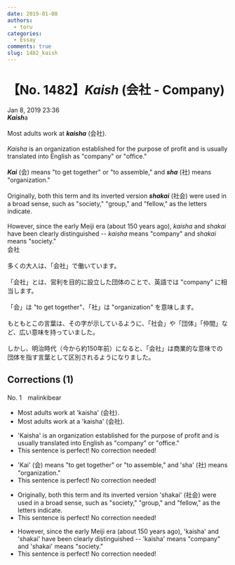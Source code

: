 ```yaml
---
date: 2019-01-08
authors:
  - toru
categories:
  - Essay
comments: true
slug: 1482_kaish
---
```


# 【No. 1482】<strong><em>Kaish</strong></em> (会社 - Company)
<div class="date">Jan 8, 2019 23:36</div>
<div id="post"><div id="body_show_ori">
<strong><em>Kaish</strong></em>a<br/><br/>Most adults work at <strong><em>kaisha</em></strong> (会社).<br/><br/><em>Kaisha</em> is an organization established for the purpose of profit and is usually translated into English as "company" or "office."<br/><br/><strong><em>Kai</em></strong> (会) means "to get together" or "to assemble," and <strong><em>sha</em></strong> (社) means "organization."<br/><br/>Originally, both this term and its inverted version <strong><em>shakai</em></strong> (社会) were used in a broad sense, such as "society," "group," and "fellow," as the letters indicate.<br/><br/>However, since the early Meiji era (about 150 years ago), <em>kaisha</em> and <em>shakai</em> have been clearly distinguished -- <em>kaisha</em> means "company" and <em>shakai</em> means "society."
</div></div>

<!-- more -->

<div id="post_ja"><div id="body_show_mo">
会社<br/><br/>多くの大人は、「会社」で働いています。<br/><br/>「会社」とは、営利を目的に設立した団体のことで、英語では "company" に相当します。<br/><br/>「会」は "to get together"、「社」は "organization" を意味します。<br/><br/>もともとこの言葉は、その字が示しているように、「社会」や「団体」「仲間」など、広い意味を持っていました。<br/><br/>しかし、明治時代（今から約150年前）になると、「会社」は商業的な意味での団体を指す言葉として区別されるようになりました。
</div></div>

## Corrections (1)
<div id="block"><div class="first_name"> No. 1　<span class="just_name">malinkibear</span></div><div id="block2">
<ul class="correction_field">
<li class="incorrect">Most adults work at 'kaisha' (会社).</li>
<li class="corrected correct">
Most adults work at <span class="f_blue">a</span> 'kaisha' (会社).
</li>
</ul>
<ul class="correction_field">
<li class="incorrect">'Kaisha' is an organization established for the purpose of profit and is usually translated into English as "company" or "office."</li>
<li class="corrected perfect">This sentence is perfect! No correction needed!</li>
</ul>
<ul class="correction_field">
<li class="incorrect">'Kai' (会) means "to get together" or "to assemble," and 'sha' (社) means "organization."</li>
<li class="corrected perfect">This sentence is perfect! No correction needed!</li>
</ul>
<ul class="correction_field">
<li class="incorrect">Originally, both this term and its inverted version 'shakai' (社会) were used in a broad sense, such as "society," "group," and "fellow," as the letters indicate.</li>
<li class="corrected perfect">This sentence is perfect! No correction needed!</li>
</ul>
<ul class="correction_field">
<li class="incorrect">However, since the early Meiji era (about 150 years ago), 'kaisha' and 'shakai' have been clearly distinguished -- 'kaisha' means "company" and 'shakai' means "society."</li>
<li class="corrected perfect">This sentence is perfect! No correction needed!</li>
</ul>
</div></div>
